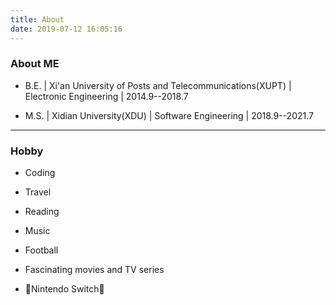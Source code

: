 ```yaml
---
title: About
date: 2019-07-12 16:05:16
---
```

### About ME
- B.E. | Xi'an University of Posts and Telecommunications(XUPT) | Electronic Engineering | 2014.9--2018.7
  
- M.S. | Xidian University(XDU) | Software Engineering | 2018.9--2021.7

***
### Hobby 
- Coding
  
- Travel
  
- Reading
  
- Music
  
- Football
  
- Fascinating movies and TV series
  
- 🔵Nintendo Switch🔴